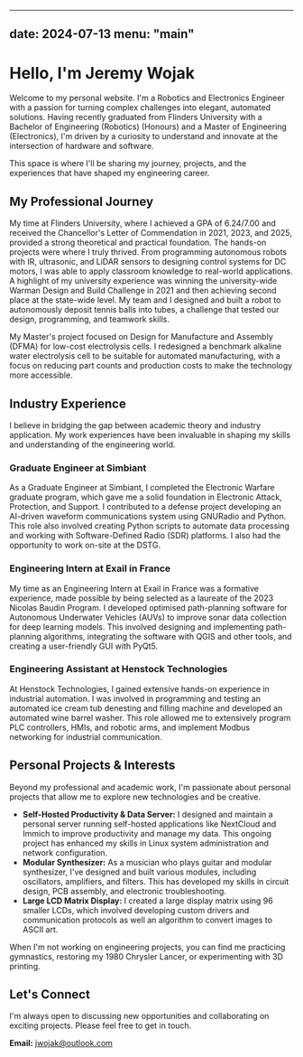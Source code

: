 
---
date: 2024-07-13
menu: "main"
---

# Hello, I'm Jeremy Wojak

Welcome to my personal website. I'm a Robotics and Electronics Engineer with a passion for turning complex challenges into elegant, automated solutions. Having recently graduated from Flinders University with a Bachelor of Engineering (Robotics) (Honours) and a Master of Engineering (Electronics), I'm driven by a curiosity to understand and innovate at the intersection of hardware and software.

This space is where I'll be sharing my journey, projects, and the experiences that have shaped my engineering career.
## My Professional Journey
My time at Flinders University, where I achieved a GPA of 6.24/7.00 and received the Chancellor's Letter of Commendation in 2021, 2023, and 2025, provided a strong theoretical and practical foundation. The hands-on projects were where I truly thrived. From programming autonomous robots with IR, ultrasonic, and LiDAR sensors to designing control systems for DC motors, I was able to apply classroom knowledge to real-world applications. A highlight of my university experience was winning the university-wide Warman Design and Build Challenge in 2021 and then achieving second place at the state-wide level. My team and I designed and built a robot to autonomously deposit tennis balls into tubes, a challenge that tested our design, programming, and teamwork skills.

My Master's project focused on Design for Manufacture and Assembly (DFMA) for low-cost electrolysis cells. I redesigned a benchmark alkaline water electrolysis cell to be suitable for automated manufacturing, with a focus on reducing part counts and production costs to make the technology more accessible.
## Industry Experience
I believe in bridging the gap between academic theory and industry application. My work experiences have been invaluable in shaping my skills and understanding of the engineering world.
### Graduate Engineer at Simbiant
As a Graduate Engineer at Simbiant, I completed the Electronic Warfare graduate program, which gave me a solid foundation in Electronic Attack, Protection, and Support. I contributed to a defense project developing an AI-driven waveform communications system using GNURadio and Python. This role also involved creating Python scripts to automate data processing and working with Software-Defined Radio (SDR) platforms. I also had the opportunity to work on-site at the DSTG.
### Engineering Intern at Exail in France
My time as an Engineering Intern at Exail in France was a formative experience, made possible by being selected as a laureate of the 2023 Nicolas Baudin Program. I developed optimised path-planning software for Autonomous Underwater Vehicles (AUVs) to improve sonar data collection for deep learning models. This involved designing and implementing path-planning algorithms, integrating the software with QGIS and other tools, and creating a user-friendly GUI with PyQt5.
### Engineering Assistant at Henstock Technologies
At Henstock Technologies, I gained extensive hands-on experience in industrial automation. I was involved in programming and testing an automated ice cream tub denesting and filling machine and developed an automated wine barrel washer. This role allowed me to extensively program PLC controllers, HMIs, and robotic arms, and implement Modbus networking for industrial communication.
## Personal Projects & Interests
Beyond my professional and academic work, I'm passionate about personal projects that allow me to explore new technologies and be creative.
*   **Self-Hosted Productivity & Data Server:** I designed and maintain a personal server running self-hosted applications like NextCloud and Immich to improve productivity and manage my data. This ongoing project has enhanced my skills in Linux system administration and network configuration.
*   **Modular Synthesizer:** As a musician who plays guitar and modular synthesizer, I've designed and built various modules, including oscillators, amplifiers, and filters. This has developed my skills in circuit design, PCB assembly, and electronic troubleshooting.
*   **Large LCD Matrix Display:** I created a large display matrix using 96 smaller LCDs, which involved developing custom drivers and communication protocols as well an algorithm to convert images to ASCII art.

When I'm not working on engineering projects, you can find me practicing gymnastics, restoring my 1980 Chrysler Lancer, or experimenting with 3D printing.

## Let's Connect

I'm always open to discussing new opportunities and collaborating on exciting projects. Please feel free to get in touch.

**Email:** [jwojak@outlook.com](mailto:jwojak@outlook.com)